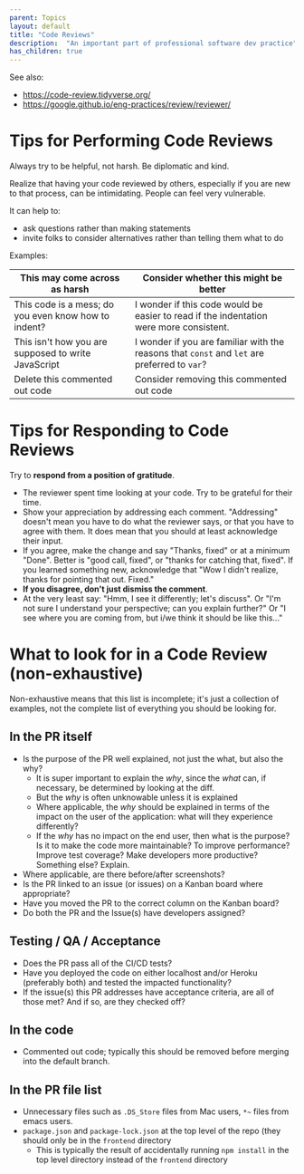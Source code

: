 ```yaml
---
parent: Topics
layout: default
title: "Code Reviews"
description:  "An important part of professional software dev practice"
has_children: true
---
```


See also: 
* <https://code-review.tidyverse.org/>
* <https://google.github.io/eng-practices/review/reviewer/>

# Tips for Performing Code Reviews

Always try to be helpful, not harsh.  Be diplomatic and kind.

Realize that having your code reviewed by others, especially if you are new to that process, can be intimidating.  People can feel very vulnerable.

It can help to:
* ask questions rather than making statements
* invite folks to consider alternatives rather than telling them what to do

Examples: 

| This may come across as harsh |  Consider whether this might be better |
|-------------------------------|-----------------------------------------|
| This code is a mess; do you even know how to indent? | I wonder if this code would be easier to read if the indentation were more consistent. |
| This isn't how you are supposed to write JavaScript | I wonder if you are familiar with the reasons that `const` and `let` are preferred to  `var`? |
| Delete this  commented out code | Consider removing this commented out code  |

# Tips for Responding to Code Reviews

Try to **respond from a position of gratitude**.  

- The reviewer spent time looking at your code.  Try to be grateful for their time.
- Show your appreciation by addressing each comment.  "Addressing" doesn't mean you have to do what the reviewer says, or that you have to agree with them.  It does mean that you should at least acknowledge their input.
- If you agree, make the change and say "Thanks, fixed" or at a minimum "Done".   Better is "good call, fixed", or "thanks for catching that, fixed".  If you learned something new, acknowledge that "Wow I didn't realize, thanks for pointing that out. Fixed."
- **If you disagree, don't just dismiss the comment**.  
- At the very least say: "Hmm, I see it differently; let's discuss".  Or "I'm not sure I understand your perspective; can you explain further?" Or "I see where you are coming from, but i/we think it should be like this..."
  
# What to look for in a Code Review (non-exhaustive)

Non-exhaustive means that this list is incomplete; it's just a collection of examples, not the complete list of everything you should be looking for.

## In the PR itself

* Is the purpose of the PR well explained, not just the what, but also the why?
  - It is super important to explain the *why*, since the *what* can, if necessary, be determined by looking at the diff.
  - But the *why* is often unknowable unless it is explained
  - Where applicable, the *why* should be explained in terms of the impact on the user of the application: what will they experience differently?
  - If the *why* has no impact on the end user, then what is the purpose?  Is it to make the code more maintainable?  To improve performance?  Improve test coverage?  Make developers more productive? Something else?  Explain.
* Where applicable, are there before/after screenshots?
* Is the PR linked to an issue (or issues) on a Kanban board where appropriate?
* Have you moved the PR to the correct column on the Kanban board?
* Do both the PR and the Issue(s) have developers assigned?

## Testing / QA / Acceptance
* Does the PR pass all of the CI/CD tests?
* Have you deployed the code on either localhost and/or Heroku (preferably both) and tested the impacted functionality?
* If the issue(s) this PR addresses have acceptance criteria, are all of those met?  And if so, are they checked off?

## In the code

* Commented out code; typically this should be removed before merging into the default branch.

## In the PR file list

* Unnecessary files such as `.DS_Store` files from Mac users, `*~` files from emacs users.
* `package.json` and `package-lock.json` at the top level of the repo (they should only be in the `frontend` directory
  - This is typically the result of accidentally running `npm install` in the top level directory instead of the `frontend` directory

